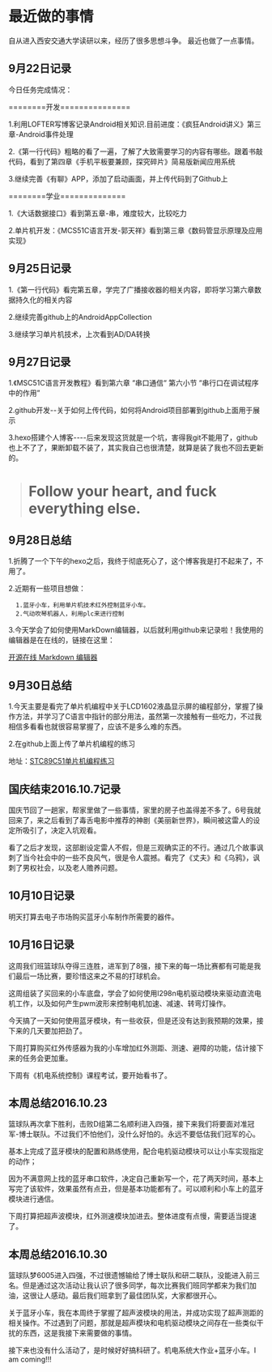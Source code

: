 # 最近做的事情

自从进入西安交通大学读研以来，经历了很多思想斗争。
最近也做了一点事情。


## 9月22日记录

今日任务完成情况：


========开发===============

1.利用LOFTER写博客记录Android相关知识.目前进度：《疯狂Android讲义》第三章-Android事件处理

2.《第一行代码》粗略的看了一遍，了解了大致需要学习的内容有哪些。跟着书敲代码，看到了第四章《手机平板要兼顾，探究碎片》简易版新闻应用系统

3.继续完善《有聊》APP，添加了启动画面，并上传代码到了Github上


========学业==============


1.《大话数据接口》看到第五章-串，难度较大，比较吃力

2.单片机开发：《MCS51C语言开发-郭天祥》看到第三章《数码管显示原理及应用实现》

## 9月25日记录

1.《第一行代码》看完第五章，学完了广播接收器的相关内容，即将学习第六章数据持久化的相关内容

2.继续完善github上的AndroidAppCollection

3.继续学习单片机技术，上次看到AD/DA转换

## 9月27日记录

1.《MSC51C语言开发教程》看到第六章 “串口通信“  第六小节  “串行口在调试程序中的作用”

2.github开发--关于如何上传代码，如何将Android项目部署到github上面用于展示

3.hexo搭建个人博客----后来发现这货就是一个坑，害得我git不能用了，github也上不了了，果断卸载不装了，其实我自己也很清楚，就算是装了我也不回去更新的。

> # Follow your heart, and fuck everything else.

## 9月28日总结

1.折腾了一个下午的hexo之后，我终于彻底死心了，这个博客我是打不起来了，不用了。

2.近期有一些项目想做：

      1.蓝牙小车，利用单片机技术红外控制蓝牙小车。
      2.气动吹琴机器人，利用plc来进行控制
	  
3.今天学会了如何使用MarkDown编辑器，以后就利用github来记录啦！我使用的编辑器是在在线的，链接在这里：

[开源在线 Markdown 编辑器](https://pandao.github.io/editor.md/)

## 9月30日总结

1.今天主要是看完了单片机编程中关于LCD1602液晶显示屏的编程部分，掌握了操作方法，并学习了C语言中指针的部分用法，虽然第一次接触有一些吃力，不过我相信多看看也就很容易掌握了，应该不是多么难的东西。

2.在github上面上传了单片机编程的练习

地址：[STC89C51单片机编程练习](https://github.com/shibobo/STC89C51-MCU-Programming)


## 国庆结束2016.10.7记录

 国庆节回了一趟家，帮家里做了一些事情，家里的房子也盖得差不多了。6号我就回来了，来之后看到了毒舌电影中推荐的神剧《美丽新世界》，瞬间被这雷人的设定所吸引了，决定入坑观看。
 
 看了之后才发现，这部剧设定雷人不假，但是三观确实正的不行。通过几个故事讽刺了当今社会中的一些不良风气，很是令人震撼。看完了《丈夫》和《乌鸦》，讽刺了男权社会，以及老人赡养问题。
 
## 10月10日记录
 
 明天打算去电子市场购买蓝牙小车制作所需要的器件。

## 10月16日记录

 这周我们班篮球队夺得三连胜，进军到了8强，接下来的每一场比赛都有可能是我们最后一场比赛，要珍惜这来之不易的打球机会。
 
 这周组装了买回来的小车底盘，学会了如何使用l298n电机驱动模块来驱动直流电机工作，以及如何产生pwm波形来控制电机加速、减速、转弯灯操作。
 
 今天搞了一天如何使用蓝牙模块，有一些收获，但是还没有达到我预期的效果，接下来的几天要加把劲了。
 
 下周打算购买红外传感器为我的小车增加红外测距、测速、避障的功能，估计接下来的任务会更加重。
 
 下周有《机电系统控制》课程考试，要开始看书了。

## 本周总结2016.10.23

 篮球队再次拿下胜利，击败D组第二名顺利进入四强，接下来我们将要面对准冠军-博士联队。不过我们不怕他们，没什么好怕的。永远不要低估我们冠军的心。
 
 基本上完成了蓝牙模块的配置和熟练使用，配合电机驱动模块可以让小车实现指定的动作；
 
 因为不满意网上找的蓝牙串口软件，决定自己重新写一个，花了两天时间，基本上写完了该软件，效果虽然有点丑，但是基本功能都有了。可以顺利和小车上的蓝牙模块进行通信。
 
 下周打算把超声波模块，红外测速模块加进去。整体进度有点慢，需要适当提速了。

## 本周总结2016.10.30

 篮球队梦6005进入四强，不过很遗憾输给了博士联队和研二联队，没能进入前三名。但是通过这次活动让我认识了很多同学，每次比赛我们班同学都来为我们加油，这很让人感动。最后我们班拿到了最佳团队奖，大家都很开心。

 关于蓝牙小车，我在本周终于掌握了超声波模块的用法，并成功实现了超声测距的相关操作。不过遇到了问题，那就是超声模块和电机驱动模块之间存在一些类似干扰的东西，这是我接下来需要做的事情。

 接下来也没有什么活动了，是时候好好搞科研了。机电系统大作业+蓝牙小车。I am coming!!!

 



